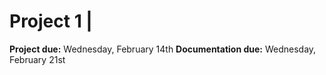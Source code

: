 # Project 1 |

**Project due:** Wednesday, February 14th
**Documentation due:** Wednesday, February 21st
